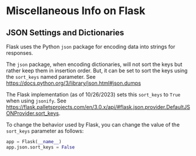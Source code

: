 # Miscellaneous Info on Flask

## JSON Settings and Dictionaries
Flask uses the Python `json` package for encoding data into strings for 
responses.  

The `json` package, when encoding dictionaries, will not sort the keys but
rather keep them in insertion order.  But, it can be set to sort the keys
using the `sort_keys` named parameter.  See 
<https://docs.python.org/3/library/json.html#json.dumps>

The Flask implementation (as of 10/26/2023) sets this `sort_keys` to `True`
when using `jsonify`.  See 
<https://flask.palletsprojects.com/en/3.0.x/api/#flask.json.provider.DefaultJSONProvider.sort_keys>.

To change the behavior used by Flask, you can change the value of the 
`sort_keys` parameter as follows:

```python
app = Flask(__name__)
app.json.sort_keys = False
```